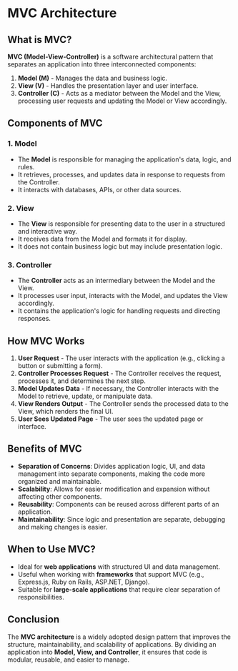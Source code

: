 # MVC Architecture

## What is MVC?
**MVC (Model-View-Controller)** is a software architectural pattern that separates an application into three interconnected components:

1. **Model (M)** - Manages the data and business logic.
2. **View (V)** - Handles the presentation layer and user interface.
3. **Controller (C)** - Acts as a mediator between the Model and the View, processing user requests and updating the Model or View accordingly.

## Components of MVC
### 1. Model
- The **Model** is responsible for managing the application's data, logic, and rules.
- It retrieves, processes, and updates data in response to requests from the Controller.
- It interacts with databases, APIs, or other data sources.

### 2. View
- The **View** is responsible for presenting data to the user in a structured and interactive way.
- It receives data from the Model and formats it for display.
- It does not contain business logic but may include presentation logic.

### 3. Controller
- The **Controller** acts as an intermediary between the Model and the View.
- It processes user input, interacts with the Model, and updates the View accordingly.
- It contains the application's logic for handling requests and directing responses.

## How MVC Works
1. **User Request** - The user interacts with the application (e.g., clicking a button or submitting a form).
2. **Controller Processes Request** - The Controller receives the request, processes it, and determines the next step.
3. **Model Updates Data** - If necessary, the Controller interacts with the Model to retrieve, update, or manipulate data.
4. **View Renders Output** - The Controller sends the processed data to the View, which renders the final UI.
5. **User Sees Updated Page** - The user sees the updated page or interface.

## Benefits of MVC
- **Separation of Concerns**: Divides application logic, UI, and data management into separate components, making the code more organized and maintainable.
- **Scalability**: Allows for easier modification and expansion without affecting other components.
- **Reusability**: Components can be reused across different parts of an application.
- **Maintainability**: Since logic and presentation are separate, debugging and making changes is easier.

## When to Use MVC?
- Ideal for **web applications** with structured UI and data management.
- Useful when working with **frameworks** that support MVC (e.g., Express.js, Ruby on Rails, ASP.NET, Django).
- Suitable for **large-scale applications** that require clear separation of responsibilities.

## Conclusion
The **MVC architecture** is a widely adopted design pattern that improves the structure, maintainability, and scalability of applications. By dividing an application into **Model, View, and Controller**, it ensures that code is modular, reusable, and easier to manage.

